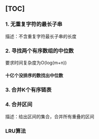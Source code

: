 [TOC]
---
### 1. 无重复字符的最长子串
描述：不含重复字符最长子串的长度

### 2. 寻找两个有序数组的中位数
要求时间复杂度为O(log(m+n))

#### 十亿个没排序的数找出中位数


### 3. 合并K个有序链表


### 4. 合并区间
描述：给出区间的集合，合并所有重叠的区间

### LRU算法